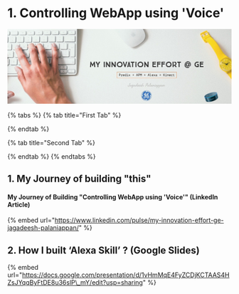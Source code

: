 # 1. Controlling WebApp using 'Voice'

![](../.gitbook/assets/image.png)

{% tabs %}
{% tab title="First Tab" %}

{% endtab %}

{% tab title="Second Tab" %}

{% endtab %}
{% endtabs %}

## 1. My Journey of building "this"

#### My Journey of Building "Controlling WebApp using 'Voice'"  \(LinkedIn Article\)

{% embed url="https://www.linkedin.com/pulse/my-innovation-effort-ge-jagadeesh-palaniappan/" %}





## **2. How I built  ‘Alexa Skill’ ? \(Google Slides\)** 

{% embed url="https://docs.google.com/presentation/d/1vHmMqE4FyZCDjKCTAAS4HZsJYqqByFtDE8u36slP\_mY/edit?usp=sharing" %}



